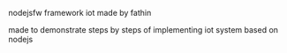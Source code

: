 nodejsfw framework iot made by fathin

made to demonstrate steps by steps of implementing iot system based on nodejs
